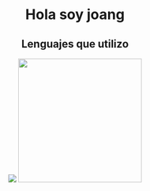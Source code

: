 <h1 align="center">Hola soy joang</h1>

<h2 align="center">Lenguajes que utilizo</h2>

<p align="center">
  
<img src="https://user-images.githubusercontent.com/85022759/120404385-4176d080-c314-11eb-85a7-10bf64b3e9f5.png">

<img width=250 height=250 src="https://user-images.githubusercontent.com/85022759/206875787-e973192f-bff9-4890-b719-71222fbd7294.png">

</p>

